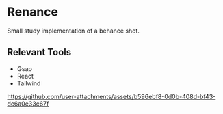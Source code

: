 # Renance

Small study implementation of a behance shot.

## Relevant Tools

- Gsap
- React
- Tailwind

https://github.com/user-attachments/assets/b596ebf8-0d0b-408d-bf43-dc6a0e33c67f


